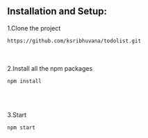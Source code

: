 ## Installation and Setup:

1.Clone the project <br>
```
https://github.com/ksribhuvana/todolist.git
```
<br><br>
2.Install all the npm packages <br>
```
npm install
```
<br><br>

3.Start  <br>
```
npm start
